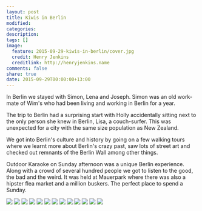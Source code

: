 ```yaml
---
layout: post
title: Kiwis in Berlin
modified:
categories: 
description:
tags: []
image:
  feature: 2015-09-29-kiwis-in-berlin/cover.jpg
  credit: Henry Jenkins
  creditlink: http://henryjenkins.name
comments: false
share: true
date: 2015-09-29T00:00:00+13:00
---
```

In Berlin we stayed with Simon, Lena and Joseph. Simon was an old work-mate of
Wim's who had been living and working in Berlin for a year.

The trip to Berlin had a surprising start with Holly accidentally sitting next
to the only person she knew in Berlin, Lisa, a couch-surfer. This was
unexpected for a city with the same size population as New Zealand.

We got into Berlin's culture and history by going on a few walking tours where
we learnt more about Berlin's crazy past, saw lots of street art and checked
out remnants of the Berlin Wall among other things.

Outdoor Karaoke on Sunday afternoon was a unique Berlin experience. Along with
a crowd of several hundred people we got to listen to the good, the bad and the
weird. It was held at Mauerpark where there was also a hipster flea market and
a million buskers. The perfect place to spend a Sunday.

<img src="/images/2015-09-29-kiwis-in-berlin/IMG_20150928_124829_640px.jpg">

<img src="/images/2015-09-29-kiwis-in-berlin/IMG_20150925_140155_640px.jpg">

<img src="/images/2015-09-29-kiwis-in-berlin/IMG_20150926_154029_640px.jpg">

<img src="/images/2015-09-29-kiwis-in-berlin/IMG_20150928_135504_640px.jpg">

<img src="/images/2015-09-29-kiwis-in-berlin/IMG_20150925_163504_640px.jpg">

<img src="/images/2015-09-29-kiwis-in-berlin/IMG_20150925_135926_640px.jpg">

<img src="/images/2015-09-29-kiwis-in-berlin/IMG_20150924_165313_640px.jpg">

<img src="/images/2015-09-29-kiwis-in-berlin/IMG_20150926_152600_640px.jpg">

<img src="/images/2015-09-29-kiwis-in-berlin/IMG_20150926_152148_640px.jpg">

<img src="/images/2015-09-29-kiwis-in-berlin/IMG_20150924_164855_640px.jpg">

<img src="/images/2015-09-29-kiwis-in-berlin/IMG_20150924_110651_640px.jpg">

<img src="/images/2015-09-29-kiwis-in-berlin/IMG_20150924_113443_640px.jpg">

<img src="/images/2015-09-29-kiwis-in-berlin/IMG_20150927_162023_640px.jpg">
